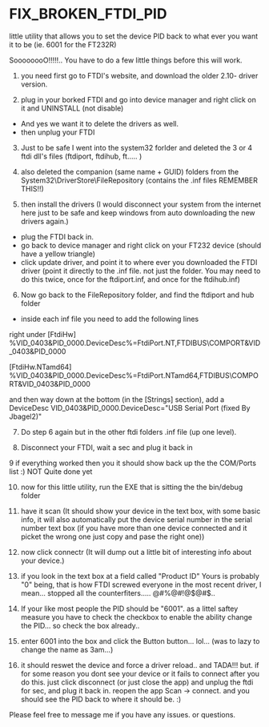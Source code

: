 FIX_BROKEN_FTDI_PID
===================

little utility that allows you to set the device PID back to what ever you want it to be (ie. 6001 for the FT232R)

SoooooooO!!!!!.. You have to do a few little things before this will work.


1. you need first go to FTDI's website, and download the older 2.10- driver version. 

2. plug in your borked FTDI and go into device manager and right click on it and UNINSTALL (not disable)
  - And yes we want it to delete the drivers as well.
  - then unplug your FTDI
  
3. Just to be safe I went into the system32 forlder and deleted the 3 or 4 ftdi dll's files (ftdiport, ftdihub, ft..... )

4. also deleted the companion (same name + GUID) folders from the System32\DriverStore\FileRepository 
(contains the .inf files REMEMBER THIS!!)

5. then install the drivers (I would disconnect your system from the internet here just to be safe and keep 
windows from auto downloading the new drivers again.) 
  - plug the FTDI back in.
  - go back to device manager and right click on your FT232 device (should have a yellow triangle)
  - click update driver, and point it to where ever you downloaded the FTDI driver (point it directly to the .inf file.
not just the folder. You may need to do this twice, once for the ftdiport.inf, and once for the ftdihub.inf)

6. Now go back to the FileRepository folder, and find the ftdiport and hub folder
  - inside each inf file you need to add the following lines
  
  right under [FtdiHw]
  %VID_0403&PID_0000.DeviceDesc%=FtdiPort.NT,FTDIBUS\COMPORT&VID_0403&PID_0000
  
  [FtdiHw.NTamd64]
  %VID_0403&PID_0000.DeviceDesc%=FtdiPort.NTamd64,FTDIBUS\COMPORT&VID_0403&PID_0000
  
  and then way down at the bottom (in the [Strings] section), add a DeviceDesc
  VID_0403&PID_0000.DeviceDesc="USB Serial Port (fixed By Jbagel2)"

7. Do step 6 again but in the other ftdi folders .inf file (up one level).

8. Disconnect your FTDI, wait a sec and plug it back in

9 if everything worked then you it should show back up the the COM/Ports list :) NOT Quite done yet

10. now for this little utility, run the EXE that is sitting the the bin/debug folder

11. have it scan (It should show your device in the text box, with some basic info, it will also automatically 
put the device serial number in the serial number text box (if you have more than one device connected and it picket the wrong one
just copy and pase the right one))

12. now click connectr (It will dump out a little bit of interesting info about your device.)

13. if you look in the text box at a field called "Product ID" Yours is probably "0" being, that is how FTDI screwed 
everyone in the most recent driver, I mean... stopped all the counterfiters..... @#%@#!@$@#$..

14. If your like most people the PID should be "6001". as a littel saftey measure you have to check the checkbox
to enable the ability change the PID... so check the box already..

15. enter 6001 into the box and click the Button button... lol... (was to lazy to change the name as 3am...)

16. it should reswet the device and force a driver reload.. and TADA!!! but. if for some reason you dont see your
device or it fails to connect after you do this. just click disconnect (or just close the app) and unplug the 
ftdi for sec, and plug it back in. reopen the app Scan -> connect. and you should see the PID back to where it should be. :)

Please feel free to message me if you have any issues. or questions.
